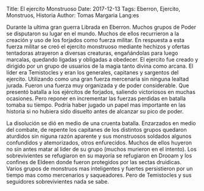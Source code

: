 Title: El ejercito Monstruoso Date: 2017-12-13 Tags: Eberron, Ejercito, Monstruos, Historia  Author: Tomas Margaria Lang:es

Durante la ultima gran guerra Librada en Eberron. Muchos grupos de Poder se disputaron su lugar en el mundo. Muchos de ellos recurrieron a la creación y uso de los forjados como fuerza militar.
En respuesta a esta fuerza militar se creó el ejercito monstruoso mediante hechizos y ofertas tentadoras atrayeron a diversas creaturas, engañándolas para luego marcalas, quedando ligadas y obligadas a obedecer.
El ejercito fue creado y dirigido por un grupo de usuarios de la magia tanto divina como arcana. El líder era Temistocles y eran los generales, capitanes y sargentos del ejercito. Utilizando como una gran fuerza mercenaria sin ninguna lealtad jurada.
Fueron una fuerza muy organizada y de poder considerable. Que presentó batalla a los ejércitos de forjados, saliendo victoriosos en muchas ocasiones.
Pero reponer en incrementar las fuerzas perdidas en batalla tomaba su tiempo.
Podría haber jugado un papel mas importante en las historia si no hubiera sido disuelto antes de alcanzar su pico de poder. 

La disolución se dió en medio de una cruenta batalla.
Enzarzados en medio del combate, de repente los capitanes de los distintos grupos quedaron aturdidos sin niguna razón aparente y sus monstruosos soldados algunos confundidos y atemorizados, otros enfurecidos. Muchos de ellos huyeron no sin antes matar al lider de su grupo (muchos murieron en el intento).
Los sobrevivientes se refugiaron en su mayoría se refugiaron en Drooam y los confines de Eldeen donde fueron protegidos por las sectas druidicas. Varios grupos de monstruos mas inteligentes y fuertes persistieron por un tiempo mas como mercenarios y saqueadores.
Pero de Temistocles y sus seguidores sobrevivientes nada se sabe.